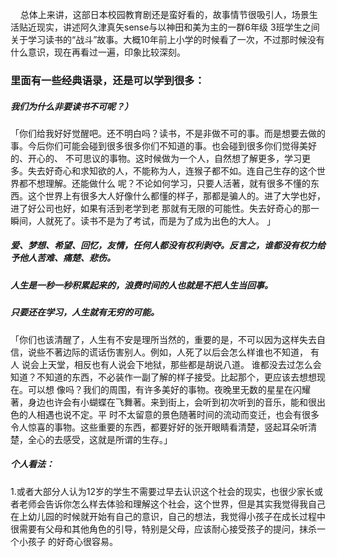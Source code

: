 &nbsp;&nbsp;&nbsp;&nbsp;总体上来讲，这部日本校园教育剧还是蛮好看的，故事情节很吸引人，场景生活贴近现实，讲述阿久津真矢sense与以神田和美为主的一群6年级
3班学生之间关于学习读书的“战斗”故事。大概10年前上小学的时候看了一次，不过那时候没有什么意识，现在再看过一遍，印象比较深刻。
### 里面有一些经典语录，还是可以学到很多：
##### 我们为什么非要读书不可呢？） 
「你们给我好好觉醒吧。还不明白吗？读书，不是非做不可的事。而是想要去做的事。今后你们可能会碰到很多很多你们不知道的事。也会碰到很多你们觉得美好的、开心的、
不可思议的事物。这时候做为一个人，自然想了解更多，学习更多。失去好奇心和求知欲的人，不能称为人，连猴子都不如。连自己生存的这个世界都不想理解。还能做什么
呢？不论如何学习，只要人活著，就有很多不懂的东西。这个世界上有很多大人好像什么都懂的样子，那都是骗人的。进了大学也好，进了好公司也好，如果有活到老学到老
那就有无限的可能性。失去好奇心的那一瞬间，人就死了。读书不是为了考试，而是为了成为出色的大人。 」
##### 爱、梦想、希望、回忆，友情，任何人都没有权利剥夺。反言之，谁都没有权力给予他人苦难、痛楚、悲伤。
##### 人生是一秒一秒积累起来的，浪费时间的人也就是不把人生当回事。
##### 只要还在学习，人生就有无穷的可能。
「你们也该清醒了，人生有不安是理所当然的，重要的是，不可以因为这样失去自信，说些不著边际的谎话伤害别人。例如，人死了以后会怎么样谁也不知道， 有人
说会上天堂，相反也有人说会下地狱，那些都是胡说八道。 谁都没去过怎么会知道？不知道的东西，不必装作一副了解的样子接受。比起那个，更应该去想想现在。可以想
像吗？我们的周围，有许多美好的事物。夜晚里无数的星星在闪耀著，身边也许会有小蝴蝶在飞舞著。来到街上，会听到初次听到的音乐，能和很出色的人相遇也说不定。平
时不太留意的景色随著时间的流动而变迁，也会有很多令人惊喜的事物。这些重要的东西，都要好好的张开眼睛看清楚，竖起耳朵听清楚，全心的去感受，这就是所谓的生存。」

##### 个人看法：
1.或者大部分人认为12岁的学生不需要过早去认识这个社会的现实，也很少家长或者老师会告诉你怎么样去体验和理解这个社会，这个世界，但是其实我觉得我自己
在上幼儿园的时候就开始有自己的意识，自己的想法，我觉得小孩子在成长过程中很需要有父母和其他角色的引导，特别是父母，应该耐心接受孩子的提问，抹杀一个小孩子
的好奇心很容易。
  

